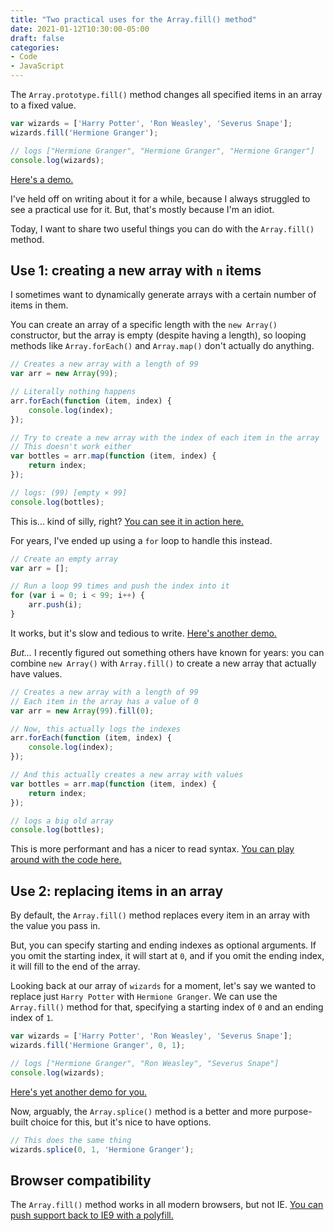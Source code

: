 ```yaml
---
title: "Two practical uses for the Array.fill() method"
date: 2021-01-12T10:30:00-05:00
draft: false
categories:
- Code
- JavaScript
---
```


The `Array.prototype.fill()` method changes all specified items in an array to a fixed value.

```js
var wizards = ['Harry Potter', 'Ron Weasley', 'Severus Snape'];
wizards.fill('Hermione Granger');

// logs ["Hermione Granger", "Hermione Granger", "Hermione Granger"]
console.log(wizards);
```

[Here's a demo.](https://codepen.io/cferdinandi/pen/qBaJqzd)

I've held off on writing about it for a while, because I always struggled to see a practical use for it. But, that's mostly because I'm an idiot.

Today, I want to share two useful things you can do with the `Array.fill()` method.

## Use 1: creating a new array with `n` items

I sometimes want to dynamically generate arrays with a certain number of items in them.

You can create an array of a specific length with the `new Array()` constructor, but the array is empty (despite having a length), so looping methods like `Array.forEach()` and `Array.map()` don't actually do anything.

```js
// Creates a new array with a length of 99
var arr = new Array(99);

// Literally nothing happens
arr.forEach(function (item, index) {
	console.log(index);
});

// Try to create a new array with the index of each item in the array
// This doesn't work either
var bottles = arr.map(function (item, index) {
	return index;
});

// logs: (99) [empty × 99]
console.log(bottles);
```

This is... kind of silly, right? [You can see it in action here.](https://codepen.io/cferdinandi/pen/WNGaRbK)

For years, I've ended up using a `for` loop to handle this instead.

```js
// Create an empty array
var arr = [];

// Run a loop 99 times and push the index into it
for (var i = 0; i < 99; i++) {
	arr.push(i);
}
```

It works, but it's slow and tedious to write. [Here's another demo.](https://codepen.io/cferdinandi/pen/ZEpqLbN)

_But..._ I recently figured out something others have known for years: you can combine `new Array()` with `Array.fill()` to create a new array that actually have values.

```js
// Creates a new array with a length of 99
// Each item in the array has a value of 0
var arr = new Array(99).fill(0);

// Now, this actually logs the indexes
arr.forEach(function (item, index) {
	console.log(index);
});

// And this actually creates a new array with values
var bottles = arr.map(function (item, index) {
	return index;
});

// logs a big old array
console.log(bottles);
```

This is more performant and has a nicer to read syntax. [You can play around with the code here.](https://codepen.io/cferdinandi/pen/JjRmEXG)

## Use 2: replacing items in an array

By default, the `Array.fill()` method replaces every item in an array with the value you pass in.

But, you can specify starting and ending indexes as optional arguments. If you omit the starting index, it will start at `0`, and if you omit the ending index, it will fill to the end of the array.

Looking back at our array of `wizards` for a moment, let's say we wanted to replace just `Harry Potter` with `Hermione Granger`. We can use the `Array.fill()` method for that, specifying a starting index of `0` and an ending index of `1`.

```js
var wizards = ['Harry Potter', 'Ron Weasley', 'Severus Snape'];
wizards.fill('Hermione Granger', 0, 1);

// logs ["Hermione Granger", "Ron Weasley", "Severus Snape"]
console.log(wizards);
```

[Here's yet another demo for you.](https://codepen.io/cferdinandi/pen/PoGyWbQ)

Now, arguably, the `Array.splice()` method is a better and more purpose-built choice for this, but it's nice to have options.

```js
// This does the same thing
wizards.splice(0, 1, 'Hermione Granger');
```

## Browser compatibility

The `Array.fill()` method works in all modern browsers, but not IE. [You can push support back to IE9 with a polyfill.](https://vanillajstoolkit.com/polyfills/arrayfill/)